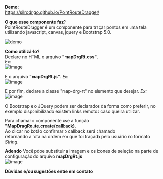 **Demo:**<br>
https://silrodrigo.github.io/PointRouteDragger/ <br>

**O que esse componente faz?** <br>
PointRouteDragger é um componente para traçar pontos em uma tela utilizando javascript, canvas, jquery e Bootstrap 5.0. <br>

![demo](https://user-images.githubusercontent.com/86023272/136871486-22d814ff-a236-4324-a0ba-92b8dbb30021.gif)

**Como utilizá-lo?** <br>
Declare no HTML o arquivo **"mapDrgRt.css"**.<br>
_Ex:_ <br>
![image](https://user-images.githubusercontent.com/86023272/136872148-6e00384b-7793-4c76-ae52-138d94d9ad46.png) <br>

E o arquivo **"mapDrgRt.js"**.
_Ex:_ <br>
![image](https://user-images.githubusercontent.com/86023272/136872226-fd13e403-ce3d-4050-8cd6-7b6a7a2fed83.png)

E por fim, declare a classe "map-drg-rt" no elemento que desejar.
_Ex:_ <br>
![image](https://user-images.githubusercontent.com/86023272/136872322-0c614de3-0cea-43ae-b523-723da0865c3b.png) <br>

O Bootstrap e o JQuery podem ser declarados da forma como preferir, no exemplo disponibilizado existem links remotos caso queira utilizar. <br>

Para chamar o componente use a função **"MapDragRoute.create(callback)**. <br>
Ao clicar no botão confirmar o callback será chamado <br>
retornando a rota na ordem em que foi traçada pelo usuário no formato _String_. <br>

**Adendo**
Você pdoe substituir a imagem e os ícones de seleção na parte de configuração do arquivo **mapDrgRt.js** <br>
![image](https://user-images.githubusercontent.com/86023272/136872783-e6ce3d6a-e9cb-4681-aa98-932a62c7c170.png)

**Dúvidas e/ou sugestões entre em contato**
